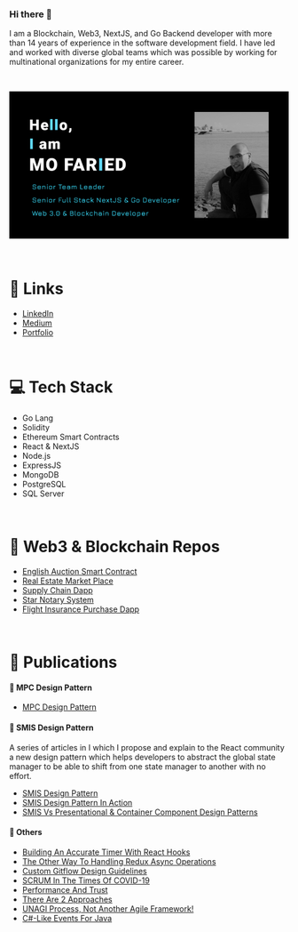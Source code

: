 ### Hi there 👋

I am a Blockchain, Web3, NextJS, and Go Backend developer with more than 14 years of experience in the software development field. I have led and worked with diverse global teams which was possible by working for multinational organizations for my entire career.

<br>

<p align='center'>
    <img src='./assets/portfolio_preview.png' alt='portfolio preview' width="700"/>
</p>

<br>

# 🔗 Links

- [LinkedIn](https://www.linkedin.com/in/mo-faried-0258a445/)
- [Medium](https://medium.com/@m.a.faried)
- [Portfolio](https://m-faried.github.io/m-faried-portfolio/)

<br>

# 💻 Tech Stack

- Go Lang
- Solidity
- Ethereum Smart Contracts
- React & NextJS
- Node.js
- ExpressJS
- MongoDB
- PostgreSQL
- SQL Server

<br>

# 📐 Web3 & Blockchain Repos

- [English Auction Smart Contract](https://github.com/M-Faried/english-auction-smart-contract)
- [Real Estate Market Place](https://github.com/M-Faried/ubc-web3-real-estate-marketplace)
- [Supply Chain Dapp](https://github.com/M-Faried/ubc-web3-supply-chain-dapp)
- [Star Notary System](https://github.com/M-Faried/ubc-web3-erc721-star-notary-v3)
- [Flight Insurance Purchase Dapp](https://github.com/M-Faried/ubc-web3-flight-surety)

<br>

# 📝 Publications

#### 📝 MPC Design Pattern

- [MPC Design Pattern](https://medium.com/@m.a.faried/mvc-or-mpc-e907f39f9e35)

#### 📝 SMIS Design Pattern

A series of articles in I which I propose and explain to the React community a new design pattern which helps developers to abstract the global state manager to be able to shift from one state manager to another with no effort.

- [SMIS Design Pattern](https://medium.com/@m.a.faried/smis-design-pattern-d725a7ad814c)
- [SMIS Design Pattern In Action](https://medium.com/@m.a.faried/smis-design-pattern-in-action-9a3c6daa85ae)
- [SMIS Vs Presentational & Container Component Design Patterns](https://medium.com/@m.a.faried/smis-vs-presentational-container-component-design-patterns-40efe64114e7)

#### 📝 Others

- [Building An Accurate Timer With React Hooks](https://medium.com/@m.a.faried/building-a-real-time-react-hook-99636cbbff72)
- [The Other Way To Handling Redux Async Operations](https://medium.com/@m.a.faried/the-otherway-to-handling-redux-async-operations-24ab95935a80)
- [Custom Gitflow Design Guidelines](https://www.linkedin.com/pulse/custom-git-workflow-design-guidelines-mohamed-faried)
- [SCRUM In The Times Of COVID-19](https://www.linkedin.com/pulse/scrum-times-covid-19-mohamed-faried)
- [Performance And Trust](https://www.linkedin.com/pulse/performance-trust-mohamed-faried)
- [There Are 2 Approaches](https://www.linkedin.com/pulse/two-approaches-mohamed-faried)
- [UNAGI Process, Not Another Agile Framework!](https://www.linkedin.com/pulse/unagi-process-another-agile-framework-mohamed-faried)
- [C#-Like Events For Java](https://www.codeproject.com/Tips/1008821/Csharp-Like-Events-For-Java)

<br>

<!--
**M-Faried/M-Faried** is a ✨ _special_ ✨ repository because its `README.md` (this file) appears on your GitHub profile.

Here are some ideas to get you started:

- 🔭 I’m currently working on ...
- 🌱 I’m currently learning ...
- 👯 I’m looking to collaborate on ...
- 🤔 I’m looking for help with ...
- 💬 Ask me about ...
- 📫 How to reach me: ...
- 😄 Pronouns: ...
- ⚡ Fun fact: ...
-->
